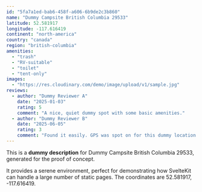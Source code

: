 ```yaml
---
id: "5fa7a1ed-bab6-458f-a606-6b9de2c3b860"
name: "Dummy Campsite British Columbia 29533"
latitude: 52.581917
longitude: -117.616419
continent: "north-america"
country: "canada"
region: "british-columbia"
amenities:
  - "trash"
  - "RV-suitable"
  - "toilet"
  - "tent-only"
images:
  - "https://res.cloudinary.com/demo/image/upload/v1/sample.jpg"
reviews:
  - author: "Dummy Reviewer A"
    date: "2025-01-03"
    rating: 5
    comment: "A nice, quiet dummy spot with some basic amenities."
  - author: "Dummy Reviewer B"
    date: "2025-06-05"
    rating: 3
    comment: "Found it easily. GPS was spot on for this dummy location."
---
```


This is a **dummy description** for Dummy Campsite British Columbia 29533, generated for the proof of concept.

It provides a serene environment, perfect for demonstrating how SvelteKit can handle a large number of static pages. The coordinates are 52.581917, -117.616419.
